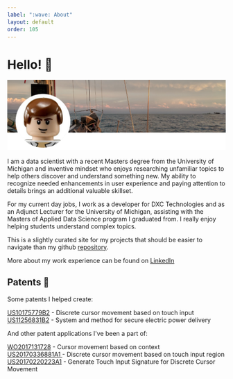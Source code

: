 ```yaml
---
label: ":wave: About"
layout: default
order: 105
---
```


# Hello! :wave:

![](static/AboutHeader.png)

I am a data scientist with a recent Masters degree from the University of Michigan and inventive mindset who enjoys researching unfamiliar topics to help others discover and understand something new. My ability to recognize needed enhancements in user experience and paying attention to details brings an additional valuable skillset.

For my current day jobs, I work as a developer for DXC Technologies and as an Adjunct Lecturer for the University of Michigan, assisting with the Masters of Applied Data Science program I graduated from. I really enjoy helping students understand complex topics.

This is a slightly curated site for my projects that should be easier to navigate than my github [repository](https://github.com/legolego).

More about my work experience can be found on [LinkedIn](https://www.linkedin.com/in/olegnikolsky/)

## Patents :toolbox:

Some patents I helped create:

[US10175779B2](https://patents.google.com/patent/US10175779B2/en) - Discrete cursor movement based on touch input<br>
[US11256831B2](https://patents.google.com/patent/US11256831B2/en) - System and method for secure electric power delivery

And other patent applications I've been a part of:

[WO2017131728](https://patents.google.com/patent/WO2017131728A1/en) - Cursor movement based on context<br>
[US20170336881A1 ](https://patents.google.com/patent/US20170336881A1/en) - Discrete cursor movement based on touch input region<br>
[US20170220223A1](https://patents.google.com/patent/US20170220223A1/en) - Generate Touch Input Signature for Discrete Cursor Movement

